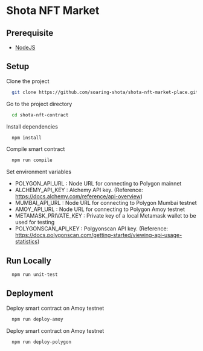 # Shota NFT Market

## Prerequisite

- [NodeJS](https://nodejs.org/en/download)

## Setup

Clone the project

```bash
  git clone https://github.com/soaring-shota/shota-nft-market-place.git
```

Go to the project directory

```bash
  cd shota-nft-contract
```

Install dependencies

```bash
  npm install
```

Compile smart contract

```bash
  npm run compile
```

Set environment variables

- POLYGON_API_URL : Node URL for connecting to Polygon mainnet
- ALCHEMY_API_KEY : Alchemy API key. (Reference: https://docs.alchemy.com/reference/api-overview)
- MUMBAI_API_URL : Node URL for connecting to Polygon Mumbai testnet
- AMOY_API_URL : Node URL for connecting to Polygon Amoy testnet
- METAMASK_PRIVATE_KEY : Private key of a local Metamask wallet to be used for testing
- POLYGONSCAN_API_KEY : Polgyonscan API key. (Reference: https://docs.polygonscan.com/getting-started/viewing-api-usage-statistics)

## Run Locally

```bash
  npm run unit-test
```

## Deployment

Deploy smart contract on Amoy testnet

```bash
  npm run deploy-amoy
```

Deploy smart contract on Amoy testnet

```bash
  npm run deploy-polygon
```